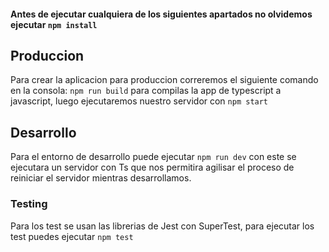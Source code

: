 
#### Antes de ejecutar cualquiera de los siguientes apartados no olvidemos ejecutar `npm install`
## Produccion
Para crear la aplicacion para produccion correremos el siguiente comando en la consola:  `npm run build` para compilas la app
de typescript a javascript, luego ejecutaremos nuestro servidor con `npm start`

## Desarrollo
Para el entorno de desarrollo puede ejecutar `npm run dev` con este se ejecutara un servidor con Ts que nos permitira
agilisar el proceso de reiniciar el servidor mientras desarrollamos.

### Testing
Para los test se usan las librerias de Jest con SuperTest, para ejecutar los test puedes ejecutar `npm test`
